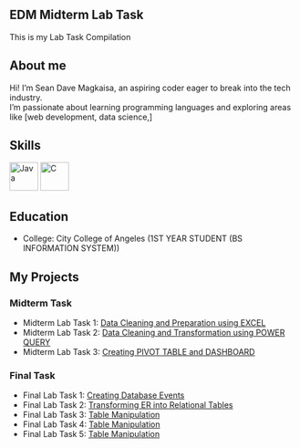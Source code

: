 ## EDM Midterm Lab Task
This is my Lab Task Compilation
## About me
Hi! I’m Sean Dave Magkaisa, an aspiring coder eager to break into the tech industry.  
I’m passionate about learning programming languages and exploring areas like [web development, data science,]
## Skills
<img src="https://cdn.jsdelivr.net/gh/devicons/devicon/icons/java/java-original.svg" alt="Java" width="50" height="50"/> <img src="https://cdn.jsdelivr.net/gh/devicons/devicon/icons/c/c-original.svg" alt="C" width="50" height="50"/>
## Education
- College: City College of Angeles (1ST YEAR STUDENT (BS INFORMATION SYSTEM))

## My Projects
### Midterm Task
 - Midterm Lab Task 1: [Data Cleaning and Preparation using EXCEL](https://github.com/sengutts/EDM--Midterm-Lab-Task/tree/main/EDM%20%20Midterm%20Task%201)
 - Midterm Lab Task 2: [Data Cleaning and Transformation using POWER QUERY](https://github.com/sengutts/EDM--Midterm-Lab-Task/tree/main/Midterm%20Task%202)
 - Midterm Lab Task 3: [Creating PIVOT TABLE and DASHBOARD](https://github.com/sengutts/EDM--Midterm-Lab-Task/tree/main/Midterm%20Lab%20Task%203)
### Final Task
 - Final Lab Task 1: [Creating Database Events](https://github.com/sengutts/EDM--Midterm-Lab-Task/tree/main/Final%20Lab%20Task1)
 - Final Lab Task 2: [Transforming ER into Relational Tables](https://github.com/sengutts/EDM--Midterm-Lab-Task/tree/main/Final%20Lab%20Task%202)
 - Final Lab Task 3: [Table Manipulation](https://github.com/sengutts/EDM--Midterm-Lab-Task/tree/main/Final%20Lab%20Task%203)
 - Final Lab Task 4: [Table Manipulation](https://github.com/sengutts/EDM--Midterm-Lab-Task/tree/main/Final%20Lab%20Task%204)
 - Final Lab Task 5: [Table Manipulation](https://github.com/sengutts/EDM--Midterm-Lab-Task/tree/main/Final%20Lab%20Task%205)
